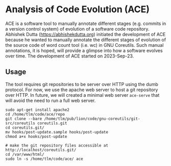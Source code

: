 # Analysis of Code Evolution (ACE)

ACE is a software tool to manually annotate different stages
(e.g. commits in a version control system) of evolution of a software
code repository. Abhishek Dutta (https://abhishekdutta.org) initiated
the development of ACE because he wanted to manually annotate the
different stages of evolution of the source code of word count tool
(i.e. wc) in GNU Coreutils. Such manual annotations, it is hoped, will
provide a glimpse into how a software evolves over time. The development
of ACE started on 2023-Sep-23.

## Usage
The tool requires git repositories to be server over HTTP using the
dumb protocol. For now, we use the apache web server to host a git
repository over HTTP. In future, we will created a minimal web server
`ace-serve` that will avoid the need to run a full web server.

```
sudo apt-get install apache2
cd /home/tlm/code/ace/repo
git clone --bare /home/tlm/pub/lion/code/gnu-coreutils/git-src/coreutils coreutils.git
cd coreutils.git/
mv hooks/post-update.sample hooks/post-update
chmod a+x hooks/post-update

# make the git repository files accessible at http://localhost/coreutils.git/
cd /var/www/html/
sudo ln -s /home/tlm/code/ace/ ace
```